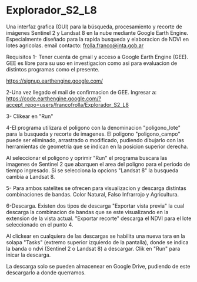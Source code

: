 # Explorador_S2_L8
Una interfaz grafica (GUI) para la búsqueda, procesamiento y recorte de imágenes Sentinel 2 y Landsat 8 en la nube mediante Google Earth Engine. Especialmente diseñado para la rapida busqueda y elaboracion de NDVI en lotes agricolas.
email contacto: frolla.franco@inta.gob.ar

Requisitos
1- Tener cuenta de gmail y acceso a Google Earth Engine (GEE). GEE es libre para su uso en investigacion como asi para evaluacion de distintos programas como el presente. 

https://signup.earthengine.google.com/

2-Una vez llegado el mail de confirmacion de GEE. Ingresar a:
https://code.earthengine.google.com/?accept_repo=users/francofrolla/Explorador_S2_L8

3- Clikear en "Run"

4-El programa utilizara el poligono con la denominacion "poligono_lote" para la busqueda y recorte de imagenes. El poligono "poligono_campo" puede ser eliminado, arrastrado o modificado, pudiendo dibujarlo con las herramientas de geometria que se indican en la posicion superior derecha.

Al seleccionar el poligono y oprimir "Run" el programa buscara las imagenes de Sentinel 2 que abarquen el area del poligno para el periodo de tiempo ingresado. Si se selecciona la opcions "Landsat 8" la busqueda cambia a Landsat 8.

5- Para ambos satelites se ofrecen para visualizacion y descarga distintas combinaciones de bandas. Color Natural, Falso Infrarrojo y Agricultura.

6-Descarga. Existen dos tipos de descarga "Exportar vista previa" la cual descarga la combinacion de bandas que se este visualizando en la extension de la vista actual. "Exportar recorte" descarga el NDVI para el lote seleccionado en el punto 4.

Al clickear en cualquiera de las descargas se habilita una nueva tara en la solapa "Tasks" (extremo superior izquierdo de la pantalla), donde se indica la banda o ndvi (Sentinel 2 o Landsat 8) a descargar. Clik en "Run" para inicar la descarga.

La descarga solo se pueden almacenear en Google Drive, pudiendo de este descargarlo a donde querramos. 

